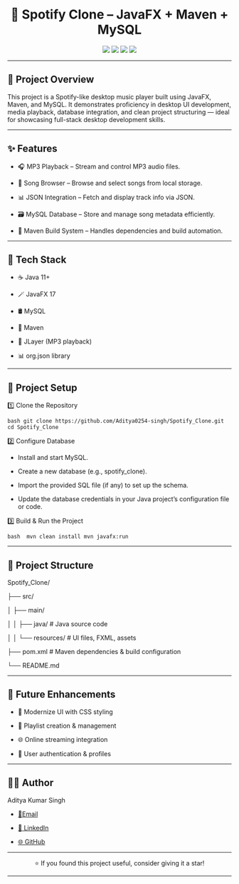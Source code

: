 <h1 align="center">🎵 Spotify Clone – JavaFX + Maven + MySQL</h1> <p align="center"> <img src="https://img.shields.io/badge/JavaFX-17-blue?style=for-the-badge&logo=java&logoColor=white" /> <img src="https://img.shields.io/badge/Maven-Build Tool-C71A36?style=for-the-badge&logo=apachemaven&logoColor=white" /> <img src="https://img.shields.io/badge/MySQL-Database-4479A1?style=for-the-badge&logo=mysql&logoColor=white" /> <img src="https://img.shields.io/badge/Platform-Desktop App-green?style=for-the-badge" /> </p>

---
## 📖 Project Overview

This project is a Spotify-like desktop music player built using JavaFX, Maven, and MySQL.
It demonstrates proficiency in desktop UI development, media playback, database integration, and clean project structuring — ideal for showcasing full-stack desktop development skills.

---

## ✨ Features

- 🎧 MP3 Playback – Stream and control MP3 audio files.

- 📂 Song Browser – Browse and select songs from local storage.

- 📊 JSON Integration – Fetch and display track info via JSON.

- 🗃️ MySQL Database – Store and manage song metadata efficiently.

- 🧱 Maven Build System – Handles dependencies and build automation.

--- 

## 🧠 Tech Stack

- ☕ Java 11+

- 🪄 JavaFX 17

- 🛢️ MySQL

- 🧰 Maven

- 🎼 JLayer (MP3 playback)

- 📊 org.json library

---

## 🧰 Project Setup
1️⃣ Clone the Repository

`bash
git clone https://github.com/Aditya0254-singh/Spotify_Clone.git
cd Spotify_Clone`

2️⃣ Configure Database

- Install and start MySQL.

- Create a new database (e.g., spotify_clone).

- Import the provided SQL file (if any) to set up the schema.

- Update the database credentials in your Java project’s configuration file or code.

3️⃣ Build & Run the Project

`bash 
mvn clean install
mvn javafx:run`

---

## 📁 Project Structure

Spotify_Clone/

├── src/

│   ├── main/

│   │   ├── java/         # Java source code

│   │   └── resources/    # UI files, FXML, assets                                                                    

├── pom.xml               # Maven dependencies & build configuration

└── README.md

---

## 🚀 Future Enhancements

- 🎨 Modernize UI with CSS styling

- 📜 Playlist creation & management

- 🌐 Online streaming integration

- 👤 User authentication & profiles

---

## 👨‍💻 Author

Aditya Kumar Singh

- [📧Email](adityasinghgzp609@gmail.com)

- [💼 LinkedIn](https://www.linkedin.com/in/aditya-singh-baa980257/)

- [🌐 GitHub](https://github.com/Aditya0254-singh)

---

<p align="center">⭐ If you found this project useful, consider giving it a star!</p>

---
